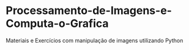 # Processamento-de-Imagens-e-Computa-o-Grafica
Materiais e Exercícios com manipulação de imagens utilizando Python
